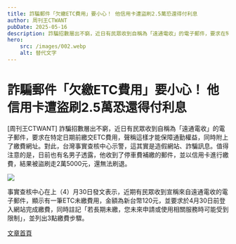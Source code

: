 ```yaml
---
title: 詐騙郵件「欠繳ETC費用」要小心！ 他信用卡遭盜刷2.5萬恐還得付利息
author: 周刊王CTWANT
pubDate: 2025-05-16
description: 詐騙招數層出不窮，近日有民眾收到自稱為「遠通電收」的電子郵件，要求在特定日期前繳交ETC費用，聲稱這樣才能保障通勤權益，同時附上了繳費網址。對此，台灣事實查核中心示警，這其實是造假網站、詐騙訊息。值得注意的是，日前也有名男子透露，他收到了停車費補繳的郵件，並以信用卡進行繳費，結果被盜刷走2萬5000元，還無法刷退。
hero:
    src: /images/002.webp
    alt: 替代文字
---
```

# 詐騙郵件「欠繳ETC費用」要小心！ 他信用卡遭盜刷2.5萬恐還得付利息

[周刊王CTWANT] 詐騙招數層出不窮，近日有民眾收到自稱為「遠通電收」的電子郵件，要求在特定日期前繳交ETC費用，聲稱這樣才能保障通勤權益，同時附上了繳費網址。對此，台灣事實查核中心示警，這其實是造假網站、詐騙訊息。值得注意的是，日前也有名男子透露，他收到了停車費補繳的郵件，並以信用卡進行繳費，結果被盜刷走2萬5000元，還無法刷退。


![](/images/002.webp)

事實查核中心在上（4）月30日發文表示，近期有民眾收到宣稱來自遠通電收的電子郵件，顯示有一筆ETC未繳費用，金額為新台幣120元，並要求於4月30日前登入網站完成繳費，同時註記「若長期未繳，您未來申請或使用相關服務時可能受到限制」，並列出3點繳費步驟。

[文章首頁](/blog)